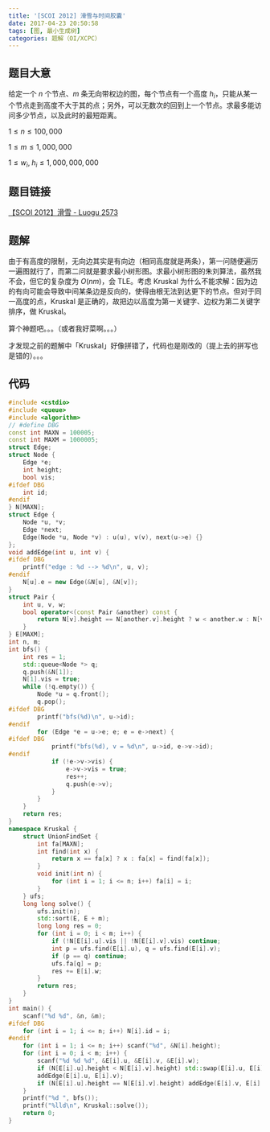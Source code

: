 ```yaml
---
title: '[SCOI 2012] 滑雪与时间胶囊'
date: 2017-04-23 20:50:58
tags: [图, 最小生成树]
categories: 题解（OI/XCPC）
---
```


## 题目大意

给定一个 $n$ 个节点、$m$ 条无向带权边的图，每个节点有一个高度 $h_i$，只能从某一个节点走到高度不大于其的点；另外，可以无数次的回到上一个节点。求最多能访问多少节点，以及此时的最短距离。

$1 \leqslant n \leqslant 100,000$

$1 \leqslant m \leqslant 1,000,000$

$1 \leqslant w_i, \; h_i \leqslant 1,000,000,000$

## 题目链接

[【SCOI 2012】滑雪 - Luogu 2573](https://www.luogu.com.cn/problem/P2573)

<!-- more -->

## 题解

由于有高度的限制，无向边其实是有向边（相同高度就是两条），第一问随便遍历一遍图就行了，而第二问就是要求最小树形图。求最小树形图的朱刘算法，虽然我不会，但它的复杂度为 $O(nm)$，会 TLE。考虑 Kruskal 为什么不能求解：因为边的有向可能会导致中间某条边是反向的，使得由根无法到达更下的节点。但对于同一高度的点，Kruskal 是正确的，故把边以高度为第一关键字、边权为第二关键字排序，做 Kruskal。

算个神题吧。。。（或者我好菜啊。。。）

才发现之前的题解中「Kruskal」好像拼错了，代码也是刚改的（提上去的拼写也是错的）。。。

## 代码

```c++
#include <cstdio>
#include <queue>
#include <algorithm>
// #define DBG
const int MAXN = 100005;
const int MAXM = 1000005;
struct Edge;
struct Node {
    Edge *e;
    int height;
    bool vis;
#ifdef DBG
    int id;
#endif
} N[MAXN];
struct Edge {
    Node *u, *v;
    Edge *next;
    Edge(Node *u, Node *v) : u(u), v(v), next(u->e) {}
};
void addEdge(int u, int v) {
#ifdef DBG
    printf("edge : %d --> %d\n", u, v);
#endif
    N[u].e = new Edge(&N[u], &N[v]);
}
struct Pair {
    int u, v, w;
    bool operator<(const Pair &another) const {
        return N[v].height == N[another.v].height ? w < another.w : N[v].height > N[another.v].height;
    }
} E[MAXM];
int n, m;
int bfs() {
    int res = 1;
    std::queue<Node *> q;
    q.push(&N[1]);
    N[1].vis = true;
    while (!q.empty()) {
        Node *u = q.front();
        q.pop();
#ifdef DBG
        printf("bfs(%d)\n", u->id);
#endif
        for (Edge *e = u->e; e; e = e->next) {
#ifdef DBG
            printf("bfs(%d), v = %d\n", u->id, e->v->id);
#endif
            if (!e->v->vis) {
                e->v->vis = true;
                res++;
                q.push(e->v);
            }
        }
    }
    return res;
}
namespace Kruskal {
    struct UnionFindSet {
        int fa[MAXN];
        int find(int x) {
            return x == fa[x] ? x : fa[x] = find(fa[x]);
        }
        void init(int n) {
            for (int i = 1; i <= n; i++) fa[i] = i;
        }
    } ufs;
    long long solve() {
        ufs.init(n);
        std::sort(E, E + m);
        long long res = 0;
        for (int i = 0; i < m; i++) {
            if (!N[E[i].u].vis || !N[E[i].v].vis) continue;
            int p = ufs.find(E[i].u), q = ufs.find(E[i].v);
            if (p == q) continue;
            ufs.fa[q] = p;
            res += E[i].w;
        }
        return res;
    }
}
int main() {
    scanf("%d %d", &n, &m);
#ifdef DBG
    for (int i = 1; i <= n; i++) N[i].id = i;
#endif
    for (int i = 1; i <= n; i++) scanf("%d", &N[i].height);
    for (int i = 0; i < m; i++) {
        scanf("%d %d %d", &E[i].u, &E[i].v, &E[i].w);
        if (N[E[i].u].height < N[E[i].v].height) std::swap(E[i].u, E[i].v);
        addEdge(E[i].u, E[i].v);
        if (N[E[i].u].height == N[E[i].v].height) addEdge(E[i].v, E[i].u);
    }
    printf("%d ", bfs());
    printf("%lld\n", Kruskal::solve());
    return 0;
}
```